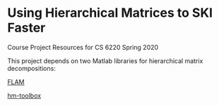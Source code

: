 # Using Hierarchical Matrices to SKI Faster
Course Project Resources for CS 6220 Spring 2020


This project depends on two Matlab libraries for hierarchical matrix decompositions:

[FLAM](https://github.com/klho/FLAM)

[hm-toolbox](https://github.com/numpi/hm-toolbox)
